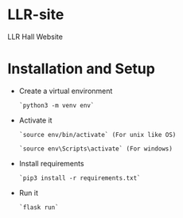 # LLR-site
LLR  Hall Website

# Installation and Setup


- Create a virtual environment

      `python3 -m venv env`
- Activate it

      `source env/bin/activate` (For unix like OS)

      `source env\Scripts\activate` (For windows)

- Install requirements

      `pip3 install -r requirements.txt`

- Run it 

      `flask run`

